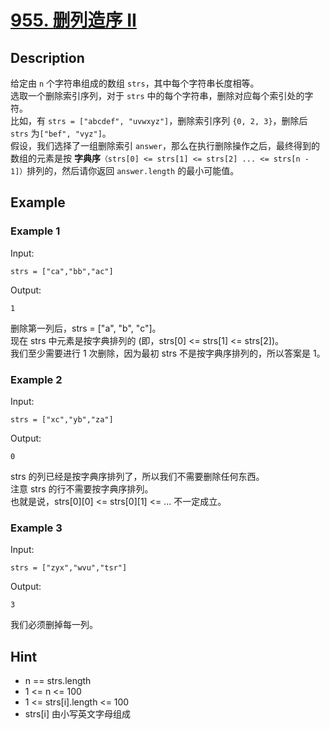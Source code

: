 # [955. 删列造序 II](https://leetcode.cn/problems/delete-columns-to-make-sorted-ii/)
## Description
给定由 `n` 个字符串组成的数组 `strs`，其中每个字符串长度相等。  
选取一个删除索引序列，对于 `strs` 中的每个字符串，删除对应每个索引处的字符。   
比如，有 `strs = ["abcdef", "uvwxyz"]`，删除索引序列 `{0, 2, 3}`，删除后 `strs` 为`["bef", "vyz"]`。  
假设，我们选择了一组删除索引 `answer`，那么在执行删除操作之后，最终得到的数组的元素是按 **字典序**`（strs[0] <= strs[1] <= strs[2] ... <= strs[n - 1]）`排列的，然后请你返回 `answer.length` 的最小可能值。  
## Example
### Example 1
Input:  
```
strs = ["ca","bb","ac"]
```
Output:
```
1
```
删除第一列后，strs = ["a", "b", "c"]。  
现在 strs 中元素是按字典排列的 (即，strs[0] <= strs[1] <= strs[2])。  
我们至少需要进行 1 次删除，因为最初 strs 不是按字典序排列的，所以答案是 1。  
### Example 2
Input:  
```
strs = ["xc","yb","za"]
```
Output:
```
0
```
strs 的列已经是按字典序排列了，所以我们不需要删除任何东西。  
注意 strs 的行不需要按字典序排列。  
也就是说，strs[0][0] <= strs[0][1] <= ... 不一定成立。  
### Example 3
Input:
```
strs = ["zyx","wvu","tsr"]
```
Output:
```
3
```
我们必须删掉每一列。
## Hint
- n == strs.length
- 1 <= n <= 100
- 1 <= strs[i].length <= 100
- strs[i] 由小写英文字母组成
